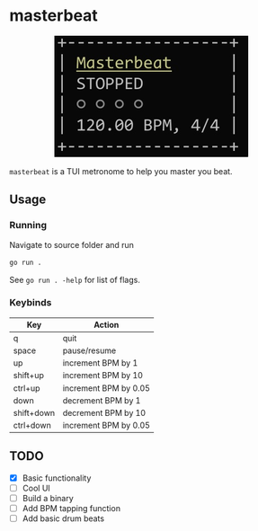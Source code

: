 # masterbeat

<p align="center">
    <img alt="preview" src="public/preview.jpg"/>
</p>

`masterbeat` is a TUI metronome to help you master you beat.

## Usage

### Running

Navigate to source folder and run

```bash
go run .
```

See `go run . -help` for list of flags.

### Keybinds

| Key        | Action                |
| ---------- | --------------------- |
| q          | quit                  |
| space      | pause/resume          |
| up         | increment BPM by 1    |
| shift+up   | increment BPM by 10   |
| ctrl+up    | increment BPM by 0.05 |
| down       | decrement BPM by 1    |
| shift+down | decrement BPM by 10   |
| ctrl+down  | increment BPM by 0.05 |

## TODO

- [x] Basic functionality
- [ ] Cool UI
- [ ] Build a binary
- [ ] Add BPM tapping function
- [ ] Add basic drum beats
